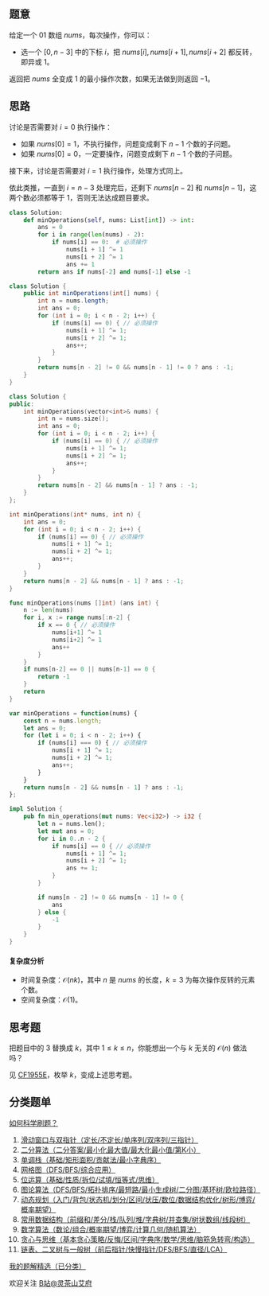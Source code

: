 ## 题意

给定一个 $01$ 数组 $\textit{nums}$，每次操作，你可以：

- 选一个 $[0,n-3]$ 中的下标 $i$，把 $\textit{nums}[i],\textit{nums}[i+1],\textit{nums}[i+2]$ 都反转，即异或 $1$。

返回把 $\textit{nums}$ 全变成 $1$ 的最小操作次数，如果无法做到则返回 $-1$。

## 思路

讨论是否需要对 $i=0$ 执行操作：

- 如果 $\textit{nums}[0]=1$，不执行操作，问题变成剩下 $n-1$ 个数的子问题。
- 如果 $\textit{nums}[0]=0$，一定要操作，问题变成剩下 $n-1$ 个数的子问题。

接下来，讨论是否需要对 $i=1$ 执行操作，处理方式同上。

依此类推，一直到 $i=n-3$ 处理完后，还剩下 $\textit{nums}[n-2]$ 和 $\textit{nums}[n-1]$，这两个数必须都等于 $1$，否则无法达成题目要求。

```py [sol-Python3]
class Solution:
    def minOperations(self, nums: List[int]) -> int:
        ans = 0
        for i in range(len(nums) - 2):
            if nums[i] == 0:  # 必须操作
                nums[i + 1] ^= 1
                nums[i + 2] ^= 1
                ans += 1
        return ans if nums[-2] and nums[-1] else -1
```

```java [sol-Java]
class Solution {
    public int minOperations(int[] nums) {
        int n = nums.length;
        int ans = 0;
        for (int i = 0; i < n - 2; i++) {
            if (nums[i] == 0) { // 必须操作
                nums[i + 1] ^= 1;
                nums[i + 2] ^= 1;
                ans++;
            }
        }
        return nums[n - 2] != 0 && nums[n - 1] != 0 ? ans : -1;
    }
}
```

```cpp [sol-C++]
class Solution {
public:
    int minOperations(vector<int>& nums) {
        int n = nums.size();
        int ans = 0;
        for (int i = 0; i < n - 2; i++) {
            if (nums[i] == 0) { // 必须操作
                nums[i + 1] ^= 1;
                nums[i + 2] ^= 1;
                ans++;
            }
        }
        return nums[n - 2] && nums[n - 1] ? ans : -1;
    }
};
```

```c [sol-C]
int minOperations(int* nums, int n) {
    int ans = 0;
    for (int i = 0; i < n - 2; i++) {
        if (nums[i] == 0) { // 必须操作
            nums[i + 1] ^= 1;
            nums[i + 2] ^= 1;
            ans++;
        }
    }
    return nums[n - 2] && nums[n - 1] ? ans : -1;
}
```

```go [sol-Go]
func minOperations(nums []int) (ans int) {
	n := len(nums)
	for i, x := range nums[:n-2] {
		if x == 0 { // 必须操作
			nums[i+1] ^= 1
			nums[i+2] ^= 1
			ans++
		}
	}
	if nums[n-2] == 0 || nums[n-1] == 0 {
		return -1
	}
	return
}
```

```js [sol-JavaScript]
var minOperations = function(nums) {
    const n = nums.length;
    let ans = 0;
    for (let i = 0; i < n - 2; i++) {
        if (nums[i] === 0) { // 必须操作
            nums[i + 1] ^= 1;
            nums[i + 2] ^= 1;
            ans++;
        }
    }
    return nums[n - 2] && nums[n - 1] ? ans : -1;
};
```

```rust [sol-Rust]
impl Solution {
    pub fn min_operations(mut nums: Vec<i32>) -> i32 {
        let n = nums.len();
        let mut ans = 0;
        for i in 0..n - 2 {
            if nums[i] == 0 { // 必须操作
                nums[i + 1] ^= 1;
                nums[i + 2] ^= 1;
                ans += 1;
            }
        }

        if nums[n - 2] != 0 && nums[n - 1] != 0 {
            ans
        } else {
            -1
        }
    }
}
```

#### 复杂度分析

- 时间复杂度：$\mathcal{O}(nk)$，其中 $n$ 是 $\textit{nums}$ 的长度，$k=3$ 为每次操作反转的元素个数。
- 空间复杂度：$\mathcal{O}(1)$。

## 思考题

把题目中的 $3$ 替换成 $k$，其中 $1\le k \le n$，你能想出一个与 $k$ 无关的 $\mathcal{O}(n)$ 做法吗？

见 [CF1955E](https://codeforces.com/problemset/problem/1955/E)，枚举 $k$，变成上述思考题。

## 分类题单

[如何科学刷题？](https://leetcode.cn/circle/discuss/RvFUtj/)

1. [滑动窗口与双指针（定长/不定长/单序列/双序列/三指针）](https://leetcode.cn/circle/discuss/0viNMK/)
2. [二分算法（二分答案/最小化最大值/最大化最小值/第K小）](https://leetcode.cn/circle/discuss/SqopEo/)
3. [单调栈（基础/矩形面积/贡献法/最小字典序）](https://leetcode.cn/circle/discuss/9oZFK9/)
4. [网格图（DFS/BFS/综合应用）](https://leetcode.cn/circle/discuss/YiXPXW/)
5. [位运算（基础/性质/拆位/试填/恒等式/思维）](https://leetcode.cn/circle/discuss/dHn9Vk/)
6. [图论算法（DFS/BFS/拓扑排序/最短路/最小生成树/二分图/基环树/欧拉路径）](https://leetcode.cn/circle/discuss/01LUak/)
7. [动态规划（入门/背包/状态机/划分/区间/状压/数位/数据结构优化/树形/博弈/概率期望）](https://leetcode.cn/circle/discuss/tXLS3i/)
8. [常用数据结构（前缀和/差分/栈/队列/堆/字典树/并查集/树状数组/线段树）](https://leetcode.cn/circle/discuss/mOr1u6/)
9. [数学算法（数论/组合/概率期望/博弈/计算几何/随机算法）](https://leetcode.cn/circle/discuss/IYT3ss/)
10. [贪心与思维（基本贪心策略/反悔/区间/字典序/数学/思维/脑筋急转弯/构造）](https://leetcode.cn/circle/discuss/g6KTKL/)
11. [链表、二叉树与一般树（前后指针/快慢指针/DFS/BFS/直径/LCA）](https://leetcode.cn/circle/discuss/K0n2gO/)

[我的题解精选（已分类）](https://github.com/EndlessCheng/codeforces-go/blob/master/leetcode/SOLUTIONS.md)

欢迎关注 [B站@灵茶山艾府](https://space.bilibili.com/206214)
